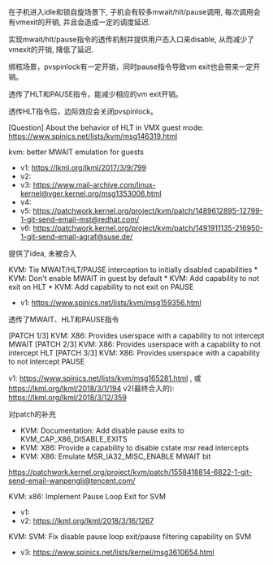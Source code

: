 在子机进入idle和锁自旋场景下, 子机会有较多mwait/hlt/pause调用, 每次调用会有vmexit的开销, 并且会造成一定的调度延迟. 

实现mwait/hlt/pause指令的透传机制并提供用户态入口来disable, 从而减少了vmexit的开销, 降低了延迟.

绑核场景，pvspinlock有一定开销，同时pause指令导致vm exit也会带来一定开销。

透传了HLT和PAUSE指令，能减少相应的vm exit开销。

透传HLT指令后，边际效应会关闭pvspinlock。

[Question] About the behavior of HLT in VMX guest mode: https://www.spinics.net/lists/kvm/msg146319.html




kvm: better MWAIT emulation for guests
* v1: https://lkml.org/lkml/2017/3/9/799
* v2: 
* v3: https://www.mail-archive.com/linux-kernel@vger.kernel.org/msg1353006.html
* v4: 
* v5: https://patchwork.kernel.org/project/kvm/patch/1489612895-12799-1-git-send-email-mst@redhat.com/
* v6: https://patchwork.kernel.org/project/kvm/patch/1491911135-216950-1-git-send-email-agraf@suse.de/



提供了idea, 未被合入

KVM: Tie MWAIT/HLT/PAUSE interception to initially disabled capabilities
    * KVM: Don't enable MWAIT in guest by default
    * KVM: Add capability to not exit on HLT
    * KVM: Add capability to not exit on PAUSE
- v1: https://www.spinics.net/lists/kvm/msg159356.html

透传了MWAIT、HLT和PAUSE指令

[PATCH 1/3] KVM: X86: Provides userspace with a capability to not intercept MWAIT
[PATCH 2/3] KVM: X86: Provides userspace with a capability to not intercept HLT
[PATCH 3/3] KVM: X86: Provides userspace with a capability to not intercept PAUSE

v1: https://www.spinics.net/lists/kvm/msg165281.html , 或 https://lkml.org/lkml/2018/3/1/194
v2(最终合入的): https://lkml.org/lkml/2018/3/12/359

对patch的补充

* KVM: Documentation: Add disable pause exits to KVM_CAP_X86_DISABLE_EXITS
* KVM: X86: Provide a capability to disable cstate msr read intercepts
* KVM: X86: Emulate MSR_IA32_MISC_ENABLE MWAIT bit

https://patchwork.kernel.org/project/kvm/patch/1558418814-6822-1-git-send-email-wanpengli@tencent.com/


KVM: x86: Implement Pause Loop Exit for SVM

* v1: 
* v2: https://lkml.org/lkml/2018/3/16/1267


KVM: SVM: Fix disable pause loop exit/pause filtering capability on SVM

* v3: https://www.spinics.net/lists/kernel/msg3610654.html